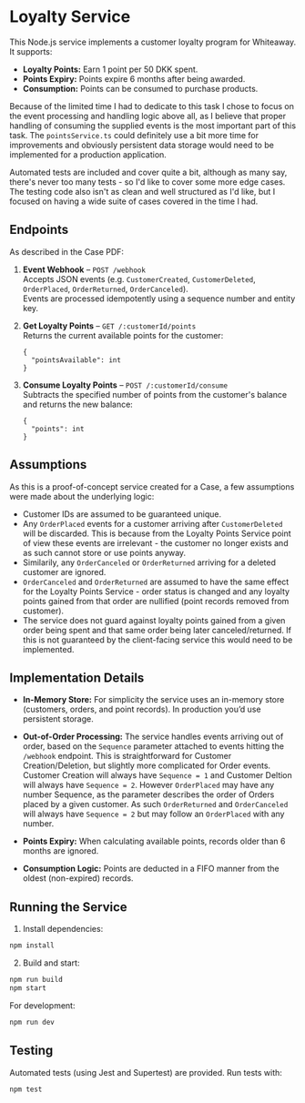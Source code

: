# Loyalty Service

This Node.js service implements a customer loyalty program for Whiteaway. It supports:

- **Loyalty Points:** Earn 1 point per 50 DKK spent.
- **Points Expiry:** Points expire 6 months after being awarded.
- **Consumption:** Points can be consumed to purchase products.

Because of the limited time I had to dedicate to this task I chose to focus on the event processing and handling logic above all, as I believe that proper handling of consuming the supplied events is the most important part of this task. The `pointsService.ts` could definitely use a bit more time for improvements and obviously persistent data storage would need to be implemented for a production application.

Automated tests are included and cover quite a bit, although as many say, there's never too many tests - so I'd like to cover some more edge cases. The testing code also isn't as clean and well structured as I'd like, but I focused on having a wide suite of cases covered in the time I had.

## Endpoints

As described in the Case PDF:

1. **Event Webhook** – `POST /webhook`  
   Accepts JSON events (e.g. `CustomerCreated`, `CustomerDeleted`, `OrderPlaced`, `OrderReturned`, `OrderCanceled`).  
   Events are processed idempotently using a sequence number and entity key.

2. **Get Loyalty Points** – `GET /:customerId/points`  
   Returns the current available points for the customer:
   ```
   {
     "pointsAvailable": int
   }
   ```
3. **Consume Loyalty Points** – `POST /:customerId/consume`  
   Subtracts the specified number of points from the customer's balance and returns the new balance:
   ```
   {
     "points": int
   }
   ```

## Assumptions

As this is a proof-of-concept service created for a Case, a few assumptions were made about the underlying logic:

* Customer IDs are assumed to be guaranteed unique.
* Any `OrderPlaced` events for a customer arriving after `CustomerDeleted` will be discarded. This is because from the Loyalty Points Service point of view these events are irrelevant - the customer no longer exists and as such cannot store or use points anyway.
* Similarily, any `OrderCanceled` or `OrderReturned` arriving for a deleted customer are ignored.
* `OrderCanceled` and `OrderReturned` are assumed to have the same effect for the Loyalty Points Service - order status is changed and any loyalty points gained from that order are nullified (point records removed from customer).
* The service does not guard against loyalty points gained from a given order being spent and that same order being later canceled/returned. If this is not guaranteed by the client-facing service this would need to be implemented.

## Implementation Details
- **In-Memory Store:**
For simplicity the service uses an in-memory store (customers, orders, and point records). In production you’d use persistent storage.

- **Out-of-Order Processing:**
The service handles events arriving out of order, based on the `Sequence` parameter attached to events hitting the `/webhook` endpoint.
This is straightforward for Customer Creation/Deletion, but slightly more complicated for Order events. Customer Creation will always have `Sequence = 1` and Customer Deltion will always have `Sequence = 2`. However `OrderPlaced` may have any number Sequence, as the parameter describes the order of Orders placed by a given customer. As such `OrderReturned` and `OrderCanceled` will always have `Sequence = 2` but may follow an `OrderPlaced` with any number.

- **Points Expiry:**
When calculating available points, records older than 6 months are ignored.

- **Consumption Logic:**
Points are deducted in a FIFO manner from the oldest (non-expired) records.

## Running the Service
1) Install dependencies:
```bash
npm install
```
2) Build and start:
```bash
npm run build
npm start
```
For development:
```bash
npm run dev
```
## Testing
Automated tests (using Jest and Supertest) are provided. Run tests with:

```bash
npm test
```